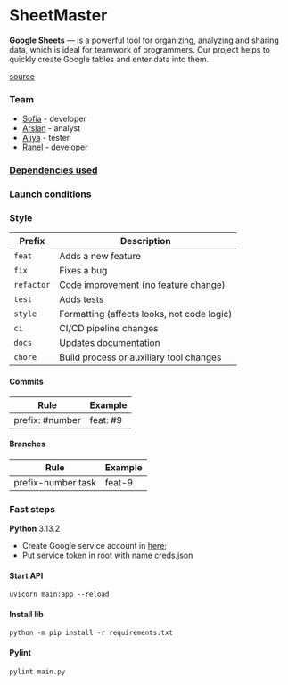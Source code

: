# SheetMaster
**Google Sheets** — is a powerful tool for organizing, analyzing and sharing data, which is ideal for teamwork of programmers. Our project helps to quickly create Google tables and enter data into them.

[source](https://github.com/denisamirov/SheetMaster)

### Team
- [Sofia](https://github.com/Sofia-Fadeeva) - developer
- [Arslan](https://github.com/ARSLAN20128) - analyst
- [Aliya](https://github.com/pypsik007) - tester
- [Ranel](https://github.com/ranel211) - developer

### [Dependencies used](./requirements.txt)

### Launch conditions

### Style

| Prefix   | Description                                  |
|------------|----------------------------------------------|
| `feat`     | Adds a new feature                           |
| `fix`      | Fixes a bug                                  |
| `refactor` | Code improvement (no feature change)        |
| `test`     | Adds tests                                   |
| `style`    | Formatting (affects looks, not code logic) |
| `ci`       | CI/CD pipeline changes                       |
| `docs`     | Updates documentation                        |
| `chore`   | Build process or auxiliary tool changes     |

#### Commits

| Rule         | Example      |
|--------------|--------------|
| prefix: #number | feat: #9     |

#### Branches

| Rule         | Example      |
|--------------|--------------|
| prefix-number task | feat-9   |

### Fast steps

**Python** 3.13.2

- Create Google service account in [here](https://console.cloud.google.com/apis/dashboar); 
- Put service token in root with name creds.json

#### Start API
```
uvicorn main:app --reload
```

#### Install lib
```
python -m pip install -r requirements.txt
```

#### Pylint
```
pylint main.py
```